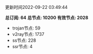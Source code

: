 更新时间2022-09-22 03:49:44

**总订阅: 64**
**总节点: 10200**
**有效节点: 2028**
- trojan节点: 59
- v2ray节点: 1737
- ss节点: 228
- ssr节点: 4
